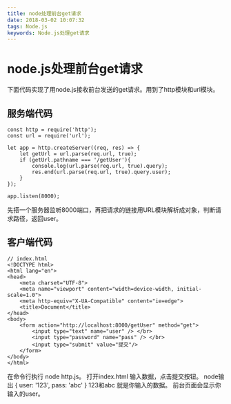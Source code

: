 ```yaml
---
title: node处理前台get请求
date: 2018-03-02 10:07:32
tags: Node.js
keywords: Node.js处理get请求
---
```

# node.js处理前台get请求
下面代码实现了用node.js接收前台发送的get请求。用到了http模块和url模块。
<!--more-->

## 服务端代码 
```
const http = require('http');
const url = require('url');

let app = http.createServer((req, res) => {
    let getUrl = url.parse(req.url, true);
    if (getUrl.pathname === '/getUser'){
        console.log(url.parse(req.url, true).query);
        res.end(url.parse(req.url, true).query.user);
    }
});

app.listen(8000);
```
先搭一个服务器监听8000端口，再把请求的链接用URL模块解析成对象，判断请求路径，返回user。

## 客户端代码
```
// index.html
<!DOCTYPE html>
<html lang="en">
<head>
    <meta charset="UTF-8">
    <meta name="viewport" content="width=device-width, initial-scale=1.0">
    <meta http-equiv="X-UA-Compatible" content="ie=edge">
    <title>Document</title>
</head>
<body>
    <form action="http://localhost:8000/getUser" method="get">
        <input type="text" name="user" /> </br>
        <input type="password" name="pass" /> </br>
        <input type="submit" value="提交"/>
    </form>
</body>
</html>
```
在命令行执行 node http.js。
打开index.html 输入数据，点击提交按钮。
node输出 { user: '123', pass: 'abc' }  123和abc 就是你输入的数据。
前台页面会显示你输入的user。